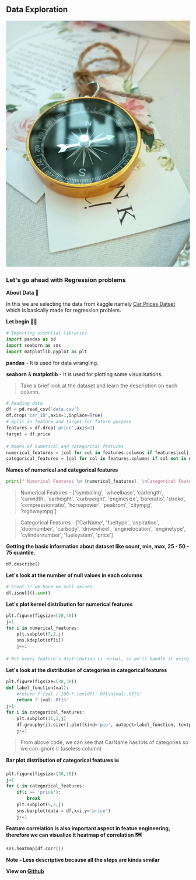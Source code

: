 ## Data Exploration

![alt text](img/regression.jpg)

### Let's go ahead with Regression problems

**About Data 💽**

In this we are selecting the data from kaggle namely [Car Prices Datset](https://www.kaggle.com/datasets/hellbuoy/car-price-prediction) which is basically made for regression problem.

**Let begin 👨‍💻**

```python
# Importing essential libraries
import pandas as pd
import seaborn as sns
import matplotlib.pyplot as plt
```
**pandas** - It is used for data wrangling.

**seaborn** & **matplotlib** - It is used for plotting some visualisations.

> Take a brief look at the dataset and learn the description on each column.

```python
# Reading data
df = pd.read_csv('data.csv')
df.drop('car_ID',axis=1,inplace=True)
# Split in feature and target for future purpose
features = df.drop('price',axis=1)
target = df.price

# Names of numerical and categorical features
numerical_features = [col for col in features.columns if features[col].dtypes!='O']
categorical_features = [col for col in features.columns if col not in numerical_features]
```
**Names of numerical and categorical features**

```python
print(f'Numerical Features \n {numerical_features}, \nCategorical Features \n {categorical_features}')
```
> Numerical Features -  ['symboling', 'wheelbase', 'carlength', 'carwidth', 'carheight', 'curbweight', 'enginesize', 'boreratio', 'stroke', 'compressionratio', 'horsepower', 'peakrpm', 'citympg', 'highwaympg']


> Categorical Features - ['CarName', 'fueltype', 'aspiration', 'doornumber', 'carbody', 'drivewheel', 'enginelocation', 'enginetype', 'cylindernumber', 'fuelsystem', 'price']

**Getting the basic information about dataset  like count, min, max, 25 - 50 - 75 quantile.**
```python
df.describe()
```
**Let's look at the number of null values in each columns**
```python
# Great !! we have no null values
df.isnull().sum()
```
**Let's plot kernel distribution for numerical features**

```python
plt.figure(figsize=(20,40))
j=1
for i in numerical_features:
    plt.subplot(7,2,j)
    sns.kdeplot(df[i])
    j+=1

# Not every feature's distribution is normal, so we'll handle it using feature scaling
```

**Let's look at the distribution of categories in categorical features**

```python
plt.figure(figsize=(38,38))
def label_function(val):
    #return f'{val / 100 * len(df):.0f}\n{val:.0f}%'
    return f'{val:.0f}%'
j=1
for i in categorical_features:
    plt.subplot(11,1,j)
    df.groupby(i).size().plot(kind='pie', autopct=label_function, textprops={'fontsize': 12})
    j+=1
```
> From above code, we can see that CarName has lots of categories so we can ignore it (useless column)

**Bar plot distribution of categorical features 📊**
```python
plt.figure(figsize=(38,38))
j=1
for i in categorical_features:
    if(i == 'price'):
        break
    plt.subplot(5,2,j)
    sns.barplot(data = df,x=i,y='price')
    j+=1
```

**Feature correlation is also important aspect in featue engineering, therefore we can visualize it heatmap of correlation 🗺️**

```python
sns.heatmap(df.corr())
```

**Note - Less descriptive because all the steps are kinda similar**

**View on [Github](https://github.com/Hg03/Regression)**